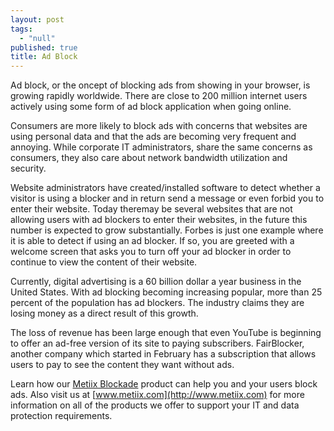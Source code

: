 ```yaml
---
layout: post
tags: 
  - "null"
published: true
title: Ad Block
---
```


Ad block, or the oncept of blocking ads from showing in your browser, is growing rapidly worldwide.  There are close to 200 million internet users actively using some form of ad block application when going online.

Consumers are more likely to block ads with concerns that websites are using personal data and that the ads are becoming very frequent and annoying.  While corporate IT administrators, share the same concerns as consumers, they also care about network bandwidth utilization and security.

Website administrators have created/installed software to detect whether a visitor is using a blocker and in return send a message or even forbid you to enter their website.  Today theremay be several websites that are not allowing users with ad blockers to enter their websites, in the future this number is expected to grow substantially.   Forbes is just one example where it is able to detect if using an ad blocker.  If so, you are greeted with a welcome screen that asks you to turn off your ad blocker in order to continue to view the content of their website.

Currently, digital advertising is a 60 billion dollar a year business in the United States. With ad blocking becoming increasing popular, more than 25 percent of the population has ad blockers.  The industry claims they are losing money as a direct result of this growth.

The loss of revenue has been large enough that even YouTube is beginning to offer an ad-free version of its site to paying subscribers.  FairBlocker, another company which started in February has a subscription that allows users to pay to see the content they want without ads.

Learn how our [Metiix Blockade](http://www.metiix.com/blockade) product can help you and your users block ads.  Also visit us at [www.metiix.com](http://www.metiix.com) for more information on all of the products we offer to support your IT and data protection requirements.
